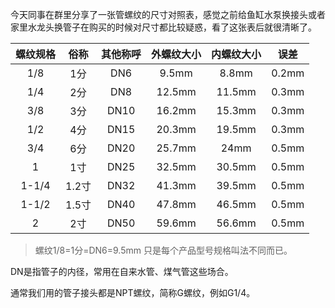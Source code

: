 今天同事在群里分享了一张管螺纹的尺寸对照表，感觉之前给鱼缸水泵换接头或者家里水龙头换管子在购买的时候对尺寸都比较疑惑，看了这张表后就很清晰了。

| 螺纹规格 | 俗称 | 其他称呼 | 外螺纹大小 | 内螺纹大小 | 误差    |
| :---------: | :----: | :---------: | :-----------: | :-----------: | :-------: |
| 1/8          | 1分    | DN6        | 9.5mm       | 8.8mm        | 0.2mm |
| 1/4          | 2分    | DN8        | 12.5mm     | 11.5mm      | 0.3mm |
| 3/8          | 3分    | DN10      | 16.2mm     | 15.3mm      | 0.3mm |
| 1/2          | 4分    | DN15      | 20.3mm     | 19.5mm      | 0.3mm |
| 3/4          | 6分    | DN20      | 25.7mm     | 24mm         | 0.5mm |
| 1              | 1寸    | DN25      | 32.5mm    | 30.5mm       | 0.5mm |
| 1-1/4       | 1.2寸 | DN32      | 41.3mm     | 39.5mm      | 0.5mm |
| 1-1/2       | 1.5寸 | DN40      | 47.8mm     | 46.5mm      | 0.5mm |
| 2              | 2寸    | DN50      | 59.6mm     | 56.6mm      | 0.5mm |

> 螺纹1/8=1分=DN6=9.5mm 只是每个产品型号规格叫法不同而已。

DN是指管子的内径，常用在自来水管、煤气管这些场合。

通常我们用的管子接头都是NPT螺纹，简称G螺纹，例如G1/4。



